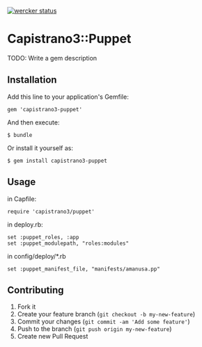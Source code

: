 [![wercker status](https://app.wercker.com/status/72cd6ed8d34fa324ec92a851c68bfe0a/m "wercker status")](https://app.wercker.com/project/bykey/72cd6ed8d34fa324ec92a851c68bfe0a)

# Capistrano3::Puppet

TODO: Write a gem description

## Installation

Add this line to your application's Gemfile:

    gem 'capistrano3-puppet'

And then execute:

    $ bundle

Or install it yourself as:

    $ gem install capistrano3-puppet

## Usage

in Capfile:

```
require 'capistrano3/puppet'
```

in deploy.rb:

```
set :puppet_roles, :app
set :puppet_modulepath, "roles:modules"
```

in config/deploy/*.rb

```
set :puppet_manifest_file, "manifests/amanusa.pp"
```

## Contributing

1. Fork it
2. Create your feature branch (`git checkout -b my-new-feature`)
3. Commit your changes (`git commit -am 'Add some feature'`)
4. Push to the branch (`git push origin my-new-feature`)
5. Create new Pull Request
